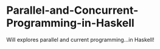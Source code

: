 Parallel-and-Concurrent-Programming-in-Haskell
==============================================

Will explores parallel and current programming...in Haskell!

